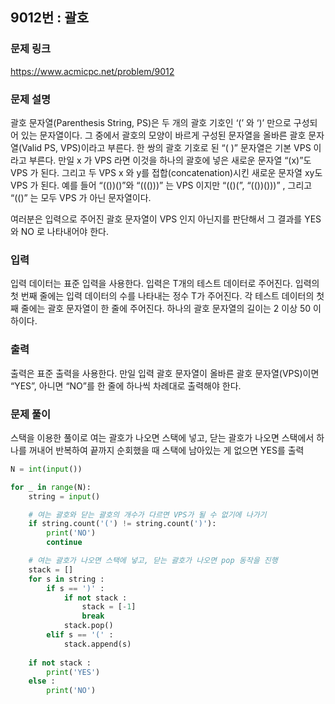 ## 9012번 : 괄호
### 문제 링크
<https://www.acmicpc.net/problem/9012>

### 문제 설명
괄호 문자열(Parenthesis String, PS)은 두 개의 괄호 기호인 ‘(’ 와 ‘)’ 만으로 구성되어 있는 문자열이다. 그 중에서 괄호의 모양이 바르게 구성된 문자열을 올바른 괄호 문자열(Valid PS, VPS)이라고 부른다. 한 쌍의 괄호 기호로 된 “( )” 문자열은 기본 VPS 이라고 부른다. 만일 x 가 VPS 라면 이것을 하나의 괄호에 넣은 새로운 문자열 “(x)”도 VPS 가 된다. 그리고 두 VPS x 와 y를 접합(concatenation)시킨 새로운 문자열 xy도 VPS 가 된다. 예를 들어 “(())()”와 “((()))” 는 VPS 이지만 “(()(”, “(())()))” , 그리고 “(()” 는 모두 VPS 가 아닌 문자열이다. 

여러분은 입력으로 주어진 괄호 문자열이 VPS 인지 아닌지를 판단해서 그 결과를 YES 와 NO 로 나타내어야 한다. 

### 입력
입력 데이터는 표준 입력을 사용한다. 입력은 T개의 테스트 데이터로 주어진다. 입력의 첫 번째 줄에는 입력 데이터의 수를 나타내는 정수 T가 주어진다. 각 테스트 데이터의 첫째 줄에는 괄호 문자열이 한 줄에 주어진다. 하나의 괄호 문자열의 길이는 2 이상 50 이하이다. 

### 출력
출력은 표준 출력을 사용한다. 만일 입력 괄호 문자열이 올바른 괄호 문자열(VPS)이면 “YES”, 아니면 “NO”를 한 줄에 하나씩 차례대로 출력해야 한다. 

### 문제 풀이
스택을 이용한 풀이로 여는 괄호가 나오면 스택에 넣고, 닫는 괄호가 나오면 스택에서 하나를 꺼내어 반복하여 끝까지 순회했을 때 스택에 남아있는 게 없으면 YES를 출력


```python
N = int(input())

for _ in range(N):
    string = input()

    # 여는 괄호와 닫는 괄호의 개수가 다르면 VPS가 될 수 없기에 나가기
    if string.count('(') != string.count(')'):
        print('NO')
        continue

    # 여는 괄호가 나오면 스택에 넣고, 닫는 괄호가 나오면 pop 동작을 진행
    stack = []
    for s in string :
        if s == ')' :
            if not stack :
                stack = [-1]
                break
            stack.pop()
        elif s == '(' : 
            stack.append(s) 
            
    if not stack :
        print('YES')
    else :
        print('NO')    
```
